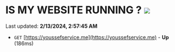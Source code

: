 # IS MY WEBSITE RUNNING ? [![](https://img.shields.io/static/v1?label=Sponsor&message=%E2%9D%A4&logo=GitHub&color=%23fe8e86)](https://github.com/sponsors/<username>)

Last updated: **2/13/2024, 2:57:45 AM**

- `GET` [https://youssefservice.me](https://youssefservice.me) - **Up** (186ms)

